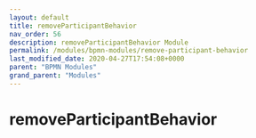 ```yaml
---
layout: default
title: removeParticipantBehavior 
nav_order: 56
description: removeParticipantBehavior Module
permalink: /modules/bpmn-modules/remove-participant-behavior
last_modified_date: 2020-04-27T17:54:08+0000
parent: "BPMN Modules"
grand_parent: "Modules"
---
```


# removeParticipantBehavior